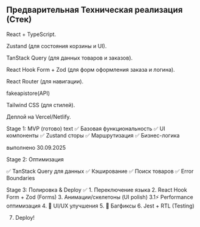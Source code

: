 ## Предварительная Техническая реализация (Стек)

React + TypeScript.

Zustand (для состояния корзины и UI).

TanStack Query (для данных товаров и заказов).

React Hook Form + Zod (для форм оформления заказа и логина).

React Router (для навигации).

fakeapistore(API)

Tailwind CSS (для стилей).

Деплой на Vercel/Netlify.

Stage 1: MVP (готово)
text
✅ Базовая функциональность
✅ UI компоненты
✅ Zustand сторы
✅ Маршрутизация
✅ Бизнес-логика

выполнено 30.09.2025

Stage 2: Оптимизация

✅ TanStack Query для данных
✅ Кэширование
✅ Поиск товаров
✅ Error Boundaries

Stage 3: Полировка & Deploy
✅ 1. Переключение языка 2. React Hook Form + Zod (Forms) 3. Анимации/скелетоны (UI polish)
3.1⚡ Performance оптимизация 4. 🎨 UI/UX улучшения 5. 🐛 Багфиксы 6. Jest + RTL (Testing)

7. Deploy!
